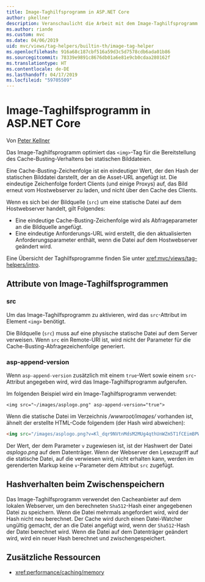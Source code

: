 ```yaml
---
title: Image-Taghilfsprogramm in ASP.NET Core
author: pkellner
description: Veranschaulicht die Arbeit mit dem Image-Taghilfsprogramm.
ms.author: riande
ms.custom: mvc
ms.date: 04/06/2019
uid: mvc/views/tag-helpers/builtin-th/image-tag-helper
ms.openlocfilehash: 916a68c187cbf516a59d3c5d7578cdb6ada01b86
ms.sourcegitcommit: 78339e9891c8676db01a6e81e9cb0cdaa280162f
ms.translationtype: HT
ms.contentlocale: de-DE
ms.lasthandoff: 04/17/2019
ms.locfileid: "59705509"
---
```

# <a name="image-tag-helper-in-aspnet-core"></a>Image-Taghilfsprogramm in ASP.NET Core

Von [Peter Kellner](http://peterkellner.net)

Das Image-Taghilfsprogramm optimiert das `<img>`-Tag für die Bereitstellung des Cache-Busting-Verhaltens bei statischen Bilddateien.

Eine Cache-Busting-Zeichenfolge ist ein eindeutiger Wert, der den Hash der statischen Bilddatei darstellt, der an die Asset-URL angefügt ist. Die eindeutige Zeichenfolge fordert Clients (und einige Proxys) auf, das Bild erneut vom Hostwebserver zu laden, und nicht über den Cache des Clients.

Wenn es sich bei der Bildquelle (`src`) um eine statische Datei auf dem Hostwebserver handelt, gilt Folgendes:

* Eine eindeutige Cache-Busting-Zeichenfolge wird als Abfrageparameter an die Bildquelle angefügt.
* Eine eindeutige Anforderungs-URL wird erstellt, die den aktualisierten Anforderungsparameter enthält, wenn die Datei auf dem Hostwebserver geändert wird.

Eine Übersicht der Taghilfsprogramme finden Sie unter <xref:mvc/views/tag-helpers/intro>.

## <a name="image-tag-helper-attributes"></a>Attribute von Image-Taghilfsprogrammen

### <a name="src"></a>src

Um das Image-Taghilfsprogramm zu aktivieren, wird das `src`-Attribut im Element `<img>` benötigt.

Die Bildquelle (`src`) muss auf eine physische statische Datei auf dem Server verweisen. Wenn `src` ein Remote-URI ist, wird nicht der Parameter für die Cache-Busting-Abfragezeichenfolge generiert.

### <a name="asp-append-version"></a>asp-append-version

Wenn `asp-append-version` zusätzlich mit einem `true`-Wert sowie einem `src`-Attribut angegeben wird, wird das Image-Taghilfsprogramm aufgerufen.

Im folgenden Beispiel wird ein Image-Taghilfsprogramm verwendet:

```cshtml
<img src="~/images/asplogo.png" asp-append-version="true">
```

Wenn die statische Datei im Verzeichnis */wwwroot/images/* vorhanden ist, ähnelt der erstellte HTML-Code folgendem (der Hash wird abweichen):

```html
<img src="/images/asplogo.png?v=Kl_dqr9NVtnMdsM2MUg4qthUnWZm5T1fCEimBPWDNgM">
```

Der Wert, der dem Parameter `v` zugewiesen ist, ist der Hashwert der Datei *asplogo.png* auf dem Datenträger. Wenn der Webserver den Lesezugriff auf die statische Datei, auf die verwiesen wird, nicht erhalten kann, werden im gerenderten Markup keine `v`-Parameter dem Attribut `src` zugefügt.

## <a name="hash-caching-behavior"></a>Hashverhalten beim Zwischenspeichern

Das Image-Taghilfsprogramm verwendet den Cacheanbieter auf dem lokalen Webserver, um den berechneten `Sha512`-Hash einer angegebenen Datei zu speichern. Wenn die Datei mehrmals angefordert wird, wird der Hash nicht neu berechnet. Der Cache wird durch einen Datei-Watcher ungültig gemacht, der an die Datei angefügt wird, wenn der `Sha512`-Hash der Datei berechnet wird. Wenn die Datei auf dem Datenträger geändert wird, wird ein neuer Hash berechnet und zwischengespeichert.

## <a name="additional-resources"></a>Zusätzliche Ressourcen

* <xref:performance/caching/memory>
